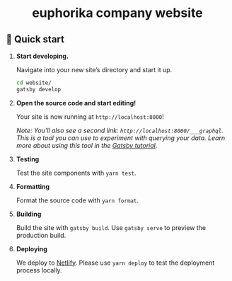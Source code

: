 <h1 align="center">
  euphorika company website
</h1>

## 🚀 Quick start

1.  **Start developing.**

    Navigate into your new site’s directory and start it up.

    ```sh
    cd website/
    gatsby develop
    ```

1.  **Open the source code and start editing!**

    Your site is now running at `http://localhost:8000`!

    _Note: You'll also see a second link: _`http://localhost:8000/___graphql`_. This is a tool you can use to experiment with querying your data. Learn more about using this tool in the [Gatsby tutorial](https://www.gatsbyjs.org/tutorial/part-five/#introducing-graphiql)._

1.  **Testing**

    Test the site components with `yarn test`.

1.  **Formatting**

    Format the source code with `yarn format`.

1.  **Building**

    Build the site with `gatsby build`. Use `gatsby serve` to preview the production build.

1.  **Deploying**

    We deploy to [Netlify](https://www.netlify.com/). Please use `yarn deploy` to test the deployment process locally.
